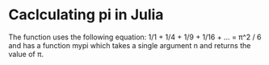 # Caclculating pi in Julia

The function uses the following equation: 1/1 + 1/4 + 1/9 + 1/16 + … = π^2 / 6 and has a function mypi which takes a single argument n and returns the value of π.
